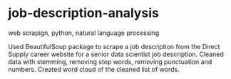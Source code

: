 # job-description-analysis
 web scrapign, python, natural language processing

 Used BeautifulSoup package to scrape a job description from the Direct Supply career website for a senior data scientist job description. Cleaned data with stemming, removing stop words, removing punctuation and numbers.
 Created word cloud of the cleaned list of words.
